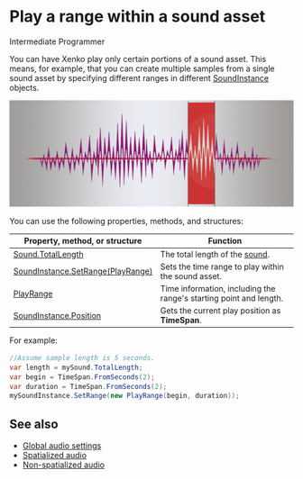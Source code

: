 # Play a range within a sound asset

<span class="label label-doc-level">Intermediate</span>
<span class="label label-doc-audience">Programmer</span>

You can have Xenko play only certain portions of a sound asset. This means, for example, that you can create multiple samples from a single sound asset by specifying different ranges in different [SoundInstance](xref:SiliconStudio.Xenko.Audio.SoundInstance) objects.

![Loop points](media/audio-advanced-features-loop-points.png)

You can use the following properties, methods, and structures:

| Property, method, or structure | Function |
|---------|-----------|
| [Sound.TotalLength](xref:SiliconStudio.Xenko.Audio.Sound.TotalLength) | The total length of the [sound](xref:SiliconStudio.Xenko.Audio.Sound). |
| [SoundInstance.SetRange(PlayRange)](xref:SiliconStudio.Xenko.Audio.SoundInstance.SetRange(SiliconStudio.Xenko.Audio.PlayRange)) | Sets the time range to play within the sound asset. |
| [PlayRange](xref:SiliconStudio.Xenko.Audio.PlayRange) | Time information, including the range's starting point and length. |
| [SoundInstance.Position](xref:SiliconStudio.Xenko.Audio.SoundInstance.Position) | Gets the current play position as **TimeSpan**. |

For example:

```cs
//Assume sample length is 5 seconds.
var length = mySound.TotalLength;
var begin = TimeSpan.FromSeconds(2);
var duration = TimeSpan.FromSeconds(2);
mySoundInstance.SetRange(new PlayRange(begin, duration));
```

## See also
* [Global audio settings](global-audio-settings.md)
* [Spatialized audio](spatialized-audio.md)
* [Non-spatialized audio](non-spatialized-audio.md)